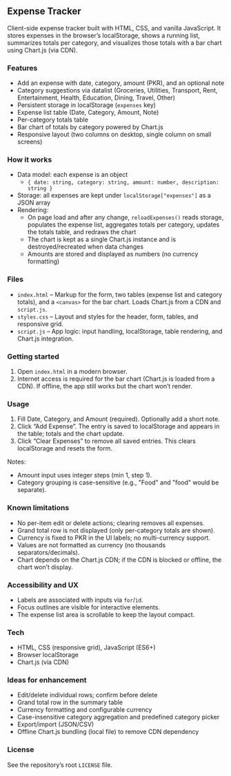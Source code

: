 ## Expense Tracker

Client-side expense tracker built with HTML, CSS, and vanilla JavaScript. It stores expenses in the browser’s localStorage, shows a running list, summarizes totals per category, and visualizes those totals with a bar chart using Chart.js (via CDN).

### Features

- Add an expense with date, category, amount (PKR), and an optional note
- Category suggestions via datalist (Groceries, Utilities, Transport, Rent, Entertainment, Health, Education, Dining, Travel, Other)
- Persistent storage in localStorage (`expenses` key)
- Expense list table (Date, Category, Amount, Note)
- Per-category totals table
- Bar chart of totals by category powered by Chart.js
- Responsive layout (two columns on desktop, single column on small screens)

### How it works

- Data model: each expense is an object
	- `{ date: string, category: string, amount: number, description: string }`
- Storage: all expenses are kept under `localStorage["expenses"]` as a JSON array
- Rendering:
	- On page load and after any change, `reloadExpenses()` reads storage, populates the expense list, aggregates totals per category, updates the totals table, and redraws the chart
	- The chart is kept as a single Chart.js instance and is destroyed/recreated when data changes
	- Amounts are stored and displayed as numbers (no currency formatting)

### Files

- `index.html` – Markup for the form, two tables (expense list and category totals), and a `<canvas>` for the bar chart. Loads Chart.js from a CDN and `script.js`.
- `styles.css` – Layout and styles for the header, form, tables, and responsive grid.
- `script.js` – App logic: input handling, localStorage, table rendering, and Chart.js integration.

### Getting started

1. Open `index.html` in a modern browser.
2. Internet access is required for the bar chart (Chart.js is loaded from a CDN). If offline, the app still works but the chart won’t render.

### Usage

1. Fill Date, Category, and Amount (required). Optionally add a short note.
2. Click “Add Expense”. The entry is saved to localStorage and appears in the table; totals and the chart update.
3. Click “Clear Expenses” to remove all saved entries. This clears localStorage and resets the form.

Notes:
- Amount input uses integer steps (min 1, step 1).
- Category grouping is case-sensitive (e.g., "Food" and "food" would be separate).

### Known limitations

- No per-item edit or delete actions; clearing removes all expenses.
- Grand total row is not displayed (only per-category totals are shown).
- Currency is fixed to PKR in the UI labels; no multi-currency support.
- Values are not formatted as currency (no thousands separators/decimals).
- Chart depends on the Chart.js CDN; if the CDN is blocked or offline, the chart won’t display.

### Accessibility and UX

- Labels are associated with inputs via `for`/`id`.
- Focus outlines are visible for interactive elements.
- The expense list area is scrollable to keep the layout compact.

### Tech

- HTML, CSS (responsive grid), JavaScript (ES6+)
- Browser localStorage
- Chart.js (via CDN)

### Ideas for enhancement

- Edit/delete individual rows; confirm before delete
- Grand total row in the summary table
- Currency formatting and configurable currency
- Case-insensitive category aggregation and predefined category picker
- Export/import (JSON/CSV)
- Offline Chart.js bundling (local file) to remove CDN dependency

### License

See the repository’s root `LICENSE` file.

